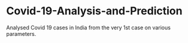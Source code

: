 # Covid-19-Analysis-and-Prediction
Analysed Covid 19 cases in India from the very 1st case on various parameters.
